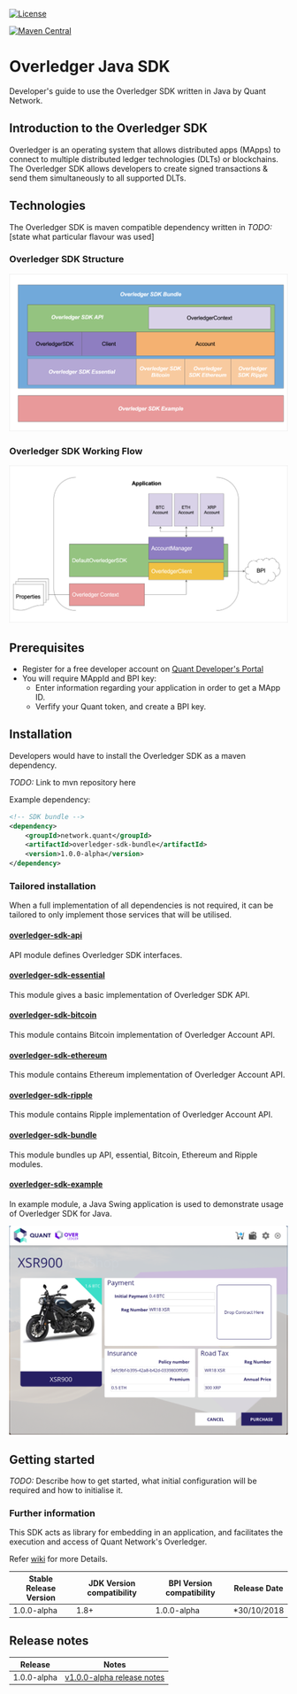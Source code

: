 [![License](https://img.shields.io/badge/License-Apache%202.0-blue.svg)](https://opensource.org/licenses/Apache-2.0)

[![Maven Central](https://maven-badges.herokuapp.com/maven-central/network.quant/overledger-sdk-java/badge.svg?style=plastic)](https://maven-badges.herokuapp.com/maven-central/network.quant/overledger-sdk-java)

# Overledger Java SDK

Developer's guide to use the Overledger SDK written in Java by Quant Network.

## Introduction to the Overledger SDK

Overledger is an operating system that allows distributed apps (MApps) to connect to multiple distributed ledger technologies (DLTs) or blockchains. The Overledger SDK allows developers to create signed transactions & send them simultaneously to all supported DLTs.

## Technologies

The Overledger SDK is maven compatible dependency written in _TODO:_ [state what particular flavour was used]

### Overledger SDK Structure

![Project Layer](./docs/sdk_layer.png)

### Overledger SDK Working Flow

![Project Flow](./docs/sdk_flow.png)

## Prerequisites

- Register for a free developer account on [Quant Developer's Portal](https://developer.quant.network)
- You will require MAppId and BPI key:
  - Enter information regarding your application in order to get a MApp ID.
  - Verfify your Quant token, and create a BPI key.

## Installation

Developers would have to install the Overledger SDK as a maven dependency.

_TODO:_ Link to mvn repository here

Example dependency:

```xml
<!-- SDK bundle -->
<dependency>
    <groupId>network.quant</groupId>
    <artifactId>overledger-sdk-bundle</artifactId>
    <version>1.0.0-alpha</version>
</dependency>
```

### Tailored installation

When a full implementation of all dependencies is not required, it can be tailored to only implement those services that will be utilised.

#### [overledger-sdk-api](./overledger-sdk-api/README.md)

API module defines Overledger SDK interfaces.

#### [overledger-sdk-essential](./overledger-sdk-essential/README.md)

This module gives a basic implementation of Overledger SDK API.

#### [overledger-sdk-bitcoin](./overledger-sdk-bitcoin/README.md)

This module contains Bitcoin implementation of Overledger Account API.

#### [overledger-sdk-ethereum](./overledger-sdk-ethereum/README.md)

This module contains Ethereum implementation of Overledger Account API.

#### [overledger-sdk-ripple](./overledger-sdk-ripple/README.md)

This module contains Ripple implementation of Overledger Account API.

#### [overledger-sdk-bundle](./overledger-sdk-bundle/README.md)

This module bundles up API, essential, Bitcoin, Ethereum and Ripple modules.

#### [overledger-sdk-example](./overledger-sdk-example/README.md)

In example module, a Java Swing application is used to demonstrate usage of Overledger SDK for Java.

![Example Application](./docs/example_004.png)

## Getting started

_TODO:_ Describe how to get started, what initial configuration will be required and how to initialise it.

### Further information

This SDK acts as library for embedding in an application, and facilitates the execution and access of Quant Network's Overledger.

Refer [wiki](https://github.com/quantnetwork/overledger-sdk-java/wiki) for more Details.

| Stable Release Version | JDK Version compatibility | BPI Version compatibility | Release Date |
| ---------------------- | ------------------------- | ------------------------- | ------------ |
| 1.0.0-alpha            | 1.8+                      | 1.0.0-alpha               | \*30/10/2018 |

## Release notes

| Release       |                        Notes                                     |
| ------------- | :--------------------------------------------------------------: |
| 1.0.0-alpha   | [v1.0.0-alpha release notes](docs/release_v1.0.0-alpha_notes.md) |
